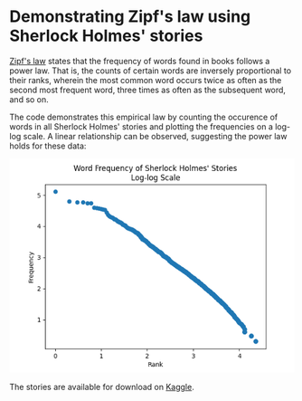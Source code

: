 # Demonstrating Zipf's law using Sherlock Holmes' stories
[Zipf's law](https://en.wikipedia.org/wiki/Zipf%27s_law) states that the frequency of words found in books follows a power law. That is, the counts of certain words are inversely proportional to their ranks, wherein the most common word occurs twice as often as the second most frequent word, three times as often as the subsequent word, and so on.

The code demonstrates this empirical law by counting the occurence of words in all Sherlock Holmes' stories and plotting the frequencies on a log-log scale. A linear relationship can be observed, suggesting the power law holds for these data:

![My Image](sherlock_plot.png)

The stories are available for download on [Kaggle](https://www.kaggle.com/datasets/idevji1/sherlock-holmes-stories).
